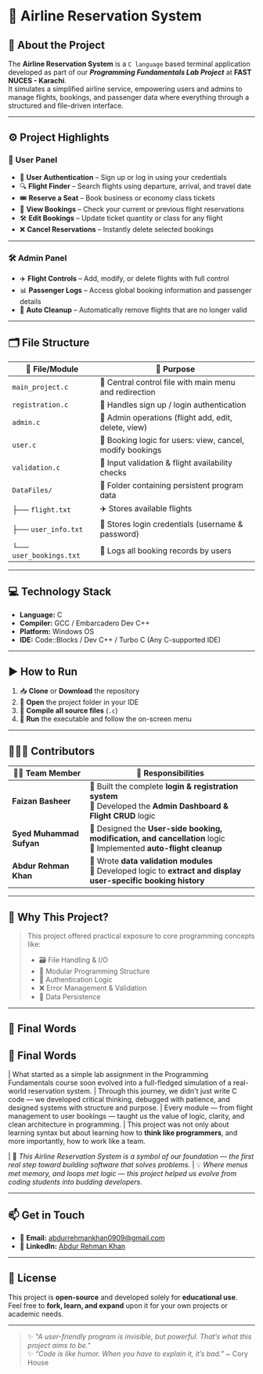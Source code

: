# 🛫 **Airline Reservation System**  

## 📘 **About the Project**
The **Airline Reservation System** is a `C language` based terminal application developed as part of our ***Programming Fundamentals Lab Project*** at **FAST NUCES - Karachi**.  
It simulates a simplified airline service, empowering users and admins to manage flights, bookings, and passenger data where everything through a structured and file-driven interface.

---

## ⚙️ **Project Highlights**

### 👤 **User Panel**
- 🔐 **User Authentication** – Sign up or log in using your credentials  
- 🔍 **Flight Finder** – Search flights using departure, arrival, and travel date  
- 🎟️ **Reserve a Seat** – Book business or economy class tickets  
- 📄 **View Bookings** – Check your current or previous flight reservations  
- 🛠️ **Edit Bookings** – Update ticket quantity or class for any flight  
- ❌ **Cancel Reservations** – Instantly delete selected bookings

---

### 🛠️ **Admin Panel**
- ✈️ **Flight Controls** – Add, modify, or delete flights with full control  
- 📊 **Passenger Logs** – Access global booking information and passenger details  
- 🧹 **Auto Cleanup** – Automatically remove flights that are no longer valid

---

## 🗂 **File Structure**

| 📄 **File/Module**       | 🧠 **Purpose**                                                                 |
|--------------------------|--------------------------------------------------------------------------------|
| `main_project.c`         | 🧭 Central control file with main menu and redirection                         |
| `registration.c`         | 👤 Handles sign up / login authentication                                       |
| `admin.c`                | 🛫 Admin operations (flight add, edit, delete, view)                           |
| `user.c`                 | 🎫 Booking logic for users: view, cancel, modify bookings                      |
| `validation.c`           | 🧾 Input validation & flight availability checks                               |
| `DataFiles/`             | 📁 Folder containing persistent program data                                   |
| ├── `flight.txt`         | ✈️ Stores available flights                                                     |
| ├── `user_info.txt`      | 👥 Stores login credentials (username & password)                              |
| └── `user_bookings.txt`  | 🧳 Logs all booking records by users                                           |

---

## 💻 **Technology Stack**

- **Language:** C  
- **Compiler:** GCC / Embarcadero Dev C++  
- **Platform:** Windows OS  
- **IDE:** Code::Blocks / Dev C++ / Turbo C (Any C-supported IDE)  

---

## ▶️ **How to Run**

1. 📥 **Clone** or **Download** the repository  
2. 📂 **Open** the project folder in your IDE  
3. 🔧 **Compile all source files** (`.c`)  
4. 🏃 **Run** the executable and follow the on-screen menu

---

## 🧑‍🤝‍🧑 **Contributors**

| 👨‍💻 **Team Member**        | 🧠 **Responsibilities**                                                                                   |
|----------------------------|------------------------------------------------------------------------------------------------------------|
| **Faizan Basheer**         | 🔸 Built the complete **login & registration system** <br> 🔸 Developed the **Admin Dashboard & Flight CRUD** logic |
| **Syed Muhammad Sufyan**   | 🔸 Designed the **User-side booking, modification, and cancellation** logic <br> 🔸 Implemented **auto-flight cleanup** |
| **Abdur Rehman Khan**      | 🔸 Wrote **data validation modules** <br> 🔸 Developed logic to **extract and display user-specific booking history** |

---

## 🎯 **Why This Project?**

> This project offered practical exposure to core programming concepts like:
> - 🗃️ File Handling & I/O  
> - 🧩 Modular Programming Structure  
> - 🔐 Authentication Logic  
> - ❌ Error Management & Validation  
> - 📂 Data Persistence  

---

## 🧾 Final Words
## 🧾 Final Words

| What started as a simple lab assignment in the Programming Fundamentals course soon evolved into a full-fledged simulation of a real-world reservation system. 
| Through this journey, we didn't just write C code — we developed critical thinking, debugged with patience, and designed systems with structure and purpose. 
| Every module — from flight management to user bookings — taught us the value of logic, clarity, and clean architecture in programming. 
| This project was not only about learning syntax but about learning how to **think like programmers**, and more importantly, how to work like a team. 

| 🛫 *This Airline Reservation System is a symbol of our foundation — the first real step toward building software that solves problems.* 
| 💡 *Where menus met memory, and loops met logic — this project helped us evolve from coding students into budding developers.* 


---

## 📫 **Get in Touch**

- 📧 **Email:** [abdurrehmankhan0909@gmail.com](mailto:abdurrehmankhan0909@gmail.com)  
- 🔗 **LinkedIn:** [Abdur Rehman Khan](https://www.linkedin.com/in/abdur-rehman-khan-999198320)

---

## 📜 **License**

This project is **open-source** and developed solely for **educational use**.  
Feel free to **fork, learn, and expand** upon it for your own projects or academic needs.

---

> ✨ *"A user-friendly program is invisible, but powerful. That’s what this project aims to be."*  
> ✨ *“Code is like humor. When you have to explain it, it’s bad.”*  ~ Cory House
